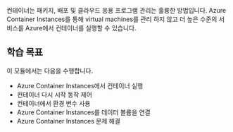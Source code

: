 컨테이너는 패키지, 배포 및 클라우드 응용 프로그램 관리는 훌륭한 방법입니다. Azure Container Instances를 통해 virtual machines를 관리 하지 않고 더 높은 수준의 서비스를 Azure에서 컨테이너를 실행할 수 있습니다.

## <a name="learning-objectives"></a>학습 목표  

이 모듈에서는 다음을 수행합니다.

- Azure Container Instances에서 컨테이너 실행
- 컨테이너 다시 시작 동작 제어
- 컨테이너에서 환경 변수 사용
- Azure Container Instances를 데이터 볼륨을 연결
- Azure Container Instances 문제 해결